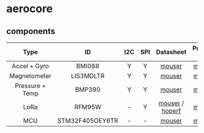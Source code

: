 # aerocore
## components
| Type | ID | I2C | SPI | Datasheet | Product Link |
| :---: | :---: | :---: | :---: | :---: | :---: |
| Accel + Gyro | BMI088 | Y | Y | [mouser](https://www.mouser.com/datasheet/2/783/BST_BMI088_DS001-1509549.pdf) | [mouser](https://www.mouser.com/ProductDetail/262-BMI088) |
| Magnetometer | LIS3MDLTR | Y | Y | [mouser](https://www.mouser.com/datasheet/2/389/lis3mdl-1849592.pdf) | [mouser](https://www.mouser.com/ProductDetail/STMicroelectronics/LIS3MDLTR?qs=hnsWAVXnr6EbLE48dGN9Pg%3D%3D) |
| Pressure + Temp | BMP390 | Y | Y | [mouser](https://www.mouser.com/datasheet/2/783/bst_bmp390_ds002-2448819.pdf) | [mouser](https://www.mouser.com/ProductDetail/Bosch-Sensortec/BMP390?qs=QNEnbhJQKvYQVfvRMgo2YA%3D%3D) |
| LoRa | RFM95W | - | Y | [mouser](https://www.mouser.com/datasheet/2/975/1463993415RFM95_96_97_98W-1858106.pdf) / [hoperf](https://www.hoperf.com/uploads/RFM96W-V2.0_1695351477.pdf) | [mouser](https://www.mouser.com/ProductDetail/RF-Solutions/RFM95W-868S2?qs=sGAEpiMZZMu3sxpa5v1qriuzrjO9DfPi5Wv3OoHC154%3D) |
| MCU | STM32F405OEY6TR  | - | - | [mouser](https://www.mouser.com/datasheet/2/389/stm32f405rg-1851084.pdf) | [mouser](https://www.mouser.com/ProductDetail/STMicroelectronics/STM32F405OEY6TR?qs=gNDSiZmRJS9J5wyKAQLKAw%3D%3D) |
